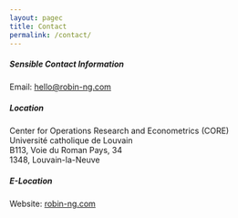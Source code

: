 ```yaml
---
layout: pagec
title: Contact 
permalink: /contact/
---
```


##### Sensible Contact Information
Email: [hello@robin-ng.com](mailto:hello@robin-ng.com)

##### Location
Center for Operations Research and Econometrics (CORE)\
Université catholique de Louvain\
B113, Voie du Roman Pays, 34\
1348, Louvain-la-Neuve

##### E-Location
Website: [robin-ng.com](https://robin-ng.com)